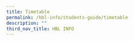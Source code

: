 ```yaml
---
title: Timetable
permalink: /hbl-info/students-guide/timetable
description: ""
third_nav_title: HBL INFO
---
```

